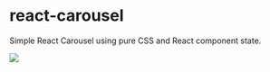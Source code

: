 # react-carousel
Simple React Carousel using pure CSS and React component state.


[![](https://ignaciochavez.com/files/react-carousel/react-carousel-demo.gif)]()


